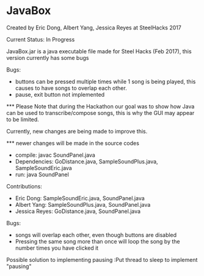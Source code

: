 # JavaBox
Created by Eric Dong, Albert Yang, Jessica Reyes at SteelHacks 2017

Current Status: In Progress

JavaBox.jar is a java executable file made for Steel Hacks (Feb 2017), this version currently has some bugs

Bugs: 
  - buttons can be pressed multiple times while 1 song is being played, this causes to have songs to overlap each other.
  - pause, exit button not implemented
  
*** Please Note that during the Hackathon our goal was to show how Java can be used to transcribe/compose songs, this is why the GUI
may appear to be limited. 




Currently, new changes are being made to improve this.

*** newer changes will be made in the source codes
- compile: javac SoundPanel.java
- Dependencies: GoDistance.java, SampleSoundPlus.java, SampleSoundEric.java
- run: java SoundPanel

Contributions:
  - Eric Dong: SampleSoundEric.java, SoundPanel.java
  - Albert Yang: SampleSoundPlus.java, SoundPanel.java
  - Jessica Reyes: GoDistance.java, SoundPanel.java
  

Bugs:
  - songs will overlap each other, even though buttons are disabled
  - Pressing the same song more than once will loop the song by the number times you have clicked it
  
  
  Possible solution to implementing pausing :Put thread to sleep to implement "pausing"
